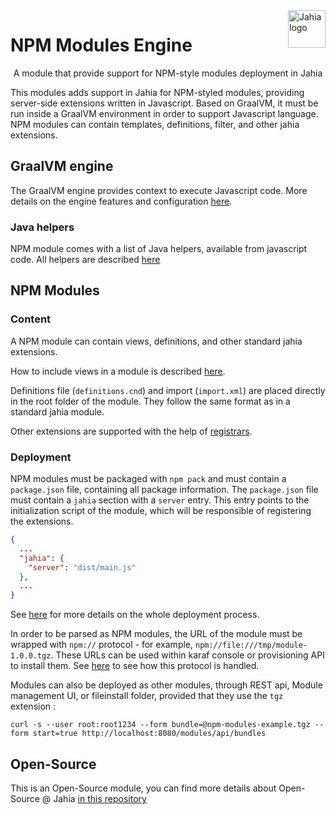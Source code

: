 <!--
    Template for Readmes, see alternatives/examples here: https://github.com/matiassingers/awesome-readme
-->

<!--
    Badges provides a quick glance at the state of the repository and pointers to external resources.
    More can be generated from here: https://shields.io/
-->

<a href="https://www.jahia.com/">
    <img src="https://www.jahia.com/modules/jahiacom-templates/images/jahia-3x.png" alt="Jahia logo" title="Jahia" align="right" height="60" />
</a>

NPM Modules Engine
======================

<p align="center">A module that provide support for NPM-style modules deployment in Jahia</p>

<p align="left">This modules adds support in Jahia for NPM-styled modules, providing server-side extensions written in Javascript. 
Based on GraalVM, it must be run inside a GraalVM environment in order to support Javascript language. NPM modules can contain templates, 
definitions, filter, and other jahia extensions.
</p>

## GraalVM engine

The GraalVM engine provides context to execute Javascript code. More details on the engine features and configuration [here](./src/main/java/org/jahia/modules/npm-modules-engine/jsengine/README.md).

### Java helpers

NPM module comes with a list of Java helpers, available from javascript code. All helpers are described [here](./src/main/java/org/jahia/modules/npm-modules-engine/helpers/README.md)

## NPM Modules

### Content

A NPM module can contain views, definitions, and other standard jahia extensions. 

How to include views in a module is described [here](./src/main/java/org/jahia/modules/npm-modules-engine/views/README.md).

Definitions file (`definitions.cnd`) and import (`import.xml`) are placed directly in the root folder of the module.
They follow the same format as in a standard jahia module.

Other extensions are supported with the help of [registrars](./src/main/java/org/jahia/modules/npm-modules-engine/registrars/README.md).

### Deployment

NPM modules must be packaged with `npm pack` and must contain a `package.json` file, containing all package information. 
The `package.json` file must contain a `jahia` section with a `server` entry. This entry points to the initialization script of the module, which will be responsible of registering the extensions.

```json
{
  ...
  "jahia": {
    "server": "dist/main.js"
  },
  ...
}
```

See [here](./src/main/java/org/jahia/modules/npm-modules-engine/jsengine/README.md#module-registration) for more details on the whole deployment process. 

In order to be parsed as NPM modules, the URL of the module must be wrapped with `npm://` protocol - for example, `npm://file:///tmp/module-1.0.0.tgz`. 
These URLs can be used within karaf console or provisioning API to install them.
See [here](./src/main/java/org/jahia/modules/npm-modules-engine/npmhandler/README.md) to see how this protocol is handled.

Modules can also be deployed as other modules, through REST api, Module management UI, or fileinstall folder, provided that they use the `tgz` extension :

```shell
curl -s --user root:root1234 --form bundle=@npm-modules-example.tgz --form start=true http://localhost:8080/modules/api/bundles
```

## Open-Source

This is an Open-Source module, you can find more details about Open-Source @ Jahia [in this repository](https://github.com/Jahia/open-source)